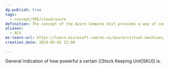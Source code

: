 ```yaml
---
dg-publish: true
tags:
  - concept/SRE/cloud/azure
definition: The concept of the Azure Compute Unit provides a way of comparing compute (CPU) performance across Azure SKUs.
aliases:
  - ACU
ms-learn-url: https://learn.microsoft.com/en-us/azure/virtual-machines/acu
creation_date: 2024-05-02 22:00

---
```


General indication of how powerful a certain [[Stock Keeping Unit|SKU]] is.